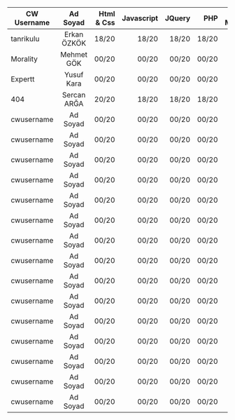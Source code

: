 |  CW Username  |      Ad Soyad      | Html & Css | Javascript |   JQuery  |   PHP   | SQL-MySQL |  Laravel  |
|---------------|:------------------:|-----------:|-----------:|----------:|--------:|----------:|----------:|
| tanrikulu     |  Erkan ÖZKÖK       |   18/20    |   18/20    |   18/20   |  18/20  |   18/20   |   18/20   |
| Morality      |  Mehmet GÖK        |   00/20    |   00/20    |   00/20   |  00/20  |   00/20   |   00/20   |
| Expertt       |  Yusuf Kara        |   00/20    |   00/20    |   00/20   |  00/20  |   00/20   |   00/20   |
| 404           |  Sercan ARĞA       |   20/20    |   18/20    |   18/20   |  18/20  |   15/20   |   10/20   |
| cwusername    |  Ad Soyad          |   00/20    |   00/20    |   00/20   |  00/20  |   00/20   |   00/20   |
| cwusername    |  Ad Soyad          |   00/20    |   00/20    |   00/20   |  00/20  |   00/20   |   00/20   |
| cwusername    |  Ad Soyad          |   00/20    |   00/20    |   00/20   |  00/20  |   00/20   |   00/20   |
| cwusername    |  Ad Soyad          |   00/20    |   00/20    |   00/20   |  00/20  |   00/20   |   00/20   |
| cwusername    |  Ad Soyad          |   00/20    |   00/20    |   00/20   |  00/20  |   00/20   |   00/20   |
| cwusername    |  Ad Soyad          |   00/20    |   00/20    |   00/20   |  00/20  |   00/20   |   00/20   |
| cwusername    |  Ad Soyad          |   00/20    |   00/20    |   00/20   |  00/20  |   00/20   |   00/20   |
| cwusername    |  Ad Soyad          |   00/20    |   00/20    |   00/20   |  00/20  |   00/20   |   00/20   |
| cwusername    |  Ad Soyad          |   00/20    |   00/20    |   00/20   |  00/20  |   00/20   |   00/20   |
| cwusername    |  Ad Soyad          |   00/20    |   00/20    |   00/20   |  00/20  |   00/20   |   00/20   |
| cwusername    |  Ad Soyad          |   00/20    |   00/20    |   00/20   |  00/20  |   00/20   |   00/20   |
| cwusername    |  Ad Soyad          |   00/20    |   00/20    |   00/20   |  00/20  |   00/20   |   00/20   |
| cwusername    |  Ad Soyad          |   00/20    |   00/20    |   00/20   |  00/20  |   00/20   |   00/20   |
| cwusername    |  Ad Soyad          |   00/20    |   00/20    |   00/20   |  00/20  |   00/20   |   00/20   |
| cwusername    |  Ad Soyad          |   00/20    |   00/20    |   00/20   |  00/20  |   00/20   |   00/20   |
